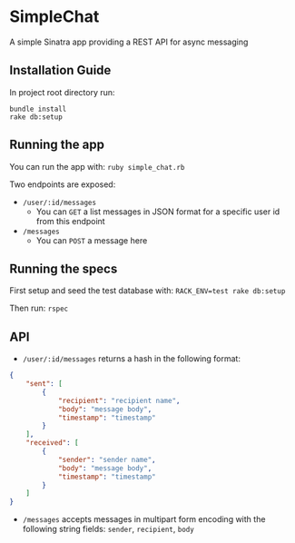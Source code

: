 SimpleChat
=========
A simple Sinatra app providing a REST API for async messaging

Installation Guide
------------------
In project root directory run:
```
bundle install
rake db:setup

```

Running the app
---------------
You can run the app with: `ruby simple_chat.rb`

Two endpoints are exposed:
- `/user/:id/messages`
  - You can `GET` a list messages in JSON format for a specific user id from this endpoint
- `/messages`
  - You can `POST` a message here

Running the specs
-----------------
First setup and seed the test database with:
`RACK_ENV=test rake db:setup`

Then run: `rspec`

API
---
- `/user/:id/messages` returns a hash in the following format:
```json
{
    "sent": [
        {
            "recipient": "recipient name",
            "body": "message body",
            "timestamp": "timestamp"
        }
    ],
    "received": [
        {
            "sender": "sender name",
            "body": "message body",
            "timestamp": "timestamp"
        }
    ]
}
```

- `/messages` accepts messages in multipart form encoding with the following string fields: `sender`, `recipient`, `body`

